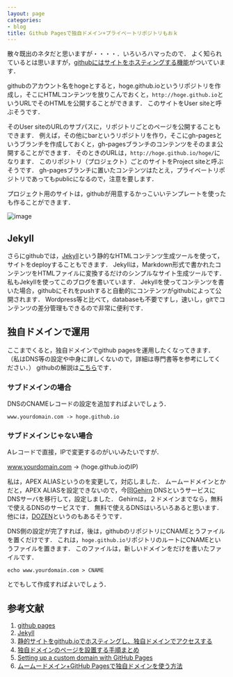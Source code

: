 ```yaml
---
layout: page
categories:
- blog
title: Github Pagesで独自ドメイン+プライベートリポジトリもおｋ
---
```

散々既出のネタだと思いますが・・・・．いろいろハマったので．
よく知られているとは思いますが，[githubにはサイトをホスティングする機能](https://pages.github.com)がついています．

githubのアカウント名をhogeとすると，hoge.github.ioというリポジトリを作成し，そこにHTMLコンテンツを放りこんでおくと，````http://hoge.github.io````というURLでそのHTMLを公開することができます．
このサイトをUser siteと呼ぶそうです．

そのUser siteのURLのサブパスに，リポジトリごとのページを公開することもできます．
例えば，その他にbarというリポジトリを作り，そこにgh-pagesというブランチを作成しておくと，gh-pagesブランチのコンテンツをそのまま公開することができます．
そのときのURLは，````http://hoge.github.io/hoge/````になります．
このリポジトリ（プロジェクト）ごとのサイトをProject siteと呼ぶそうです．
gh-pagesブランチに置いたコンテンツはたとえ，プライベートリポジトリであってもpublicになるので，注意を要します．

プロジェクト用のサイトは，githubが用意するかっこいいテンプレートを使ったも作ることができます．

![image](https://pages.github.com/images/choose-layout@2x.png)

## Jekyll

さらにgithubでは，[Jekyll](http://jekyllrb.com)という静的なHTMLコンテンツ生成ツールを使って，サイトをdeployすることもできます．
Jekyllは，Markdown形式で書かれたコンテンツをHTMLファイルに変換するだけのシンプルなサイト生成ツールです．
私もJekyllを使ってこのブログを書いています．
Jekyllを使ってコンテンツを書いた場合，githubにそれをpushすると自動的にコンテンツがgithubによって公開されます．
Wordpress等と比べて，databaseも不要ですし，速いし，gitでコンテンツの差分管理もできるので非常に便利です．

## 独自ドメインで運用

ここまでくると，独自ドメインでgithub pagesを運用したくなってきます．
（私はDNS等の設定や中身に詳しくないので，詳細は専門書等を参考にしてください．）
githubの解説は[こちら](https://help.github.com/articles/tips-for-configuring-an-a-record-with-your-dns-provider/)です．

### サブドメインの場合

DNSのCNAMEレコードの設定を追加すればよいでしょう．

    www.yourdomain.com -> hoge.github.io
    
### サブドメインじゃない場合

Aレコードで直接，IPで変更するのがいいみたいですが．

www.yourdomain.com -> (hoge.github.ioのIP)

私は，APEX ALIASというのを変更して，対応しました．
ムームードメインとかだと，APEX ALIASを設定できないので，今回[Gehirn](https://cp.gehirn.jp/) DNSというサービスにDNSサーバを移行して，設定しました．
Gehirnは，２ドメインまでなら，無料で使えるDNSのサービスです．
無料で使えるDNSはいろいろあると思います．他には，[DOZEN](https://dozens.jp)というのもあるそうです．

DNS側の設定が完了すれば，後は，githubのリポジトリにCNAMEとうファイルを置くだけです．
これは，````hoge.github.io````リポジトリのルートにCNAMEというファイルを置きます．
このファイルは，新しいドメインをだけを書いたファイルです．

    echo www.yourdomain.com > CNAME
    
とでもして作成すればよいでしょう．

## 参考文献

1. [github pages](https://pages.github.com)
2. [Jekyll](http://jekyllrb.com)
3. [静的サイトをgithub.ioでホスティングし、独自ドメインでアクセスする](http://blog.textfile.org/20141014/github)
4. [独自ドメインのページを設置する手順まとめ](https://m.facebook.com/notes/energize-kk/github-pagesで独自ドメインのページを設置する手順まとめ/587095077973125/)
5. [Setting up a custom domain with GitHub Pages](https://help.github.com/articles/setting-up-a-custom-domain-with-github-pages/)
6. [ムームードメイン+GitHub Pagesで独自ドメインを使う方法](http://hamasyou.com/blog/2014/03/05/github-pages-custom-domain/)
